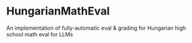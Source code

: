 # HungarianMathEval
An implementation of fully-automatic eval &amp; grading for Hungarian high school math eval for LLMs
